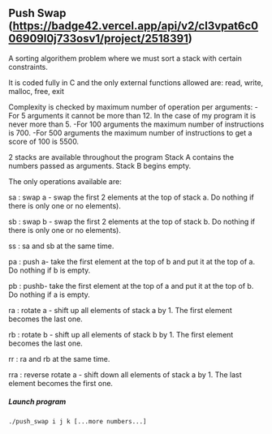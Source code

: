 ## Push Swap (https://badge42.vercel.app/api/v2/cl3vpat6c006909l0j733osv1/project/2518391)

A sorting algorithem problem where we must sort a stack with certain constraints. 

It is coded fully in C and the only external functions allowed are: read, write, malloc, free, exit

Complexity is checked by maximum number of operation per arguments:
-For 5 arguments it cannot be more than 12. In the case of my program it is never more than 5.
-For 100 arguments the maximum number of instructions is 700. 
-For 500 arguments the maximum number of instructions to get a score of 100 is 5500.

2 stacks are available throughout the program
Stack A contains the numbers passed as arguments.
Stack B begins empty. 

The only operations available are:

sa : swap a - swap the first 2 elements at the top of stack a. Do nothing if there is only one or no elements).

sb : swap b - swap the first 2 elements at the top of stack b. Do nothing if there is only one or no elements).

ss : sa and sb at the same time.

pa : push a- take the first element at the top of b and put it at the top of a. Do nothing if b is empty.

pb : pushb- take the first element at the top of a and put it at the top of b. Do nothing if a is empty.

ra : rotate a - shift up all elements of stack a by 1. The first element becomes the last one.

rb : rotate b - shift up all elements of stack b by 1. The first element becomes the last one.

rr : ra and rb at the same time.

rra : reverse rotate a - shift down all elements of stack a by 1. The last element becomes the first one.

##### Launch program

`./push_swap i j k [...more numbers...] `
